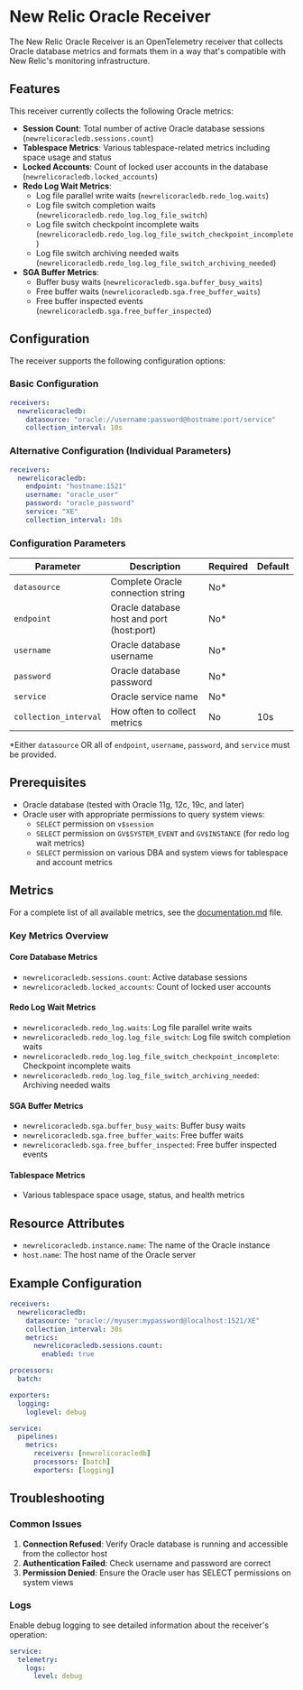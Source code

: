 # New Relic Oracle Receiver

The New Relic Oracle Receiver is an OpenTelemetry receiver that collects Oracle database metrics and formats them in a way that's compatible with New Relic's monitoring infrastructure.

## Features

This receiver currently collects the following Oracle metrics:

- **Session Count**: Total number of active Oracle database sessions (`newrelicoracledb.sessions.count`)
- **Tablespace Metrics**: Various tablespace-related metrics including space usage and status
- **Locked Accounts**: Count of locked user accounts in the database (`newrelicoracledb.locked_accounts`)
- **Redo Log Wait Metrics**: 
  - Log file parallel write waits (`newrelicoracledb.redo_log.waits`)
  - Log file switch completion waits (`newrelicoracledb.redo_log.log_file_switch`)
  - Log file switch checkpoint incomplete waits (`newrelicoracledb.redo_log.log_file_switch_checkpoint_incomplete`)
  - Log file switch archiving needed waits (`newrelicoracledb.redo_log.log_file_switch_archiving_needed`)
- **SGA Buffer Metrics**:
  - Buffer busy waits (`newrelicoracledb.sga.buffer_busy_waits`)
  - Free buffer waits (`newrelicoracledb.sga.free_buffer_waits`)  
  - Free buffer inspected events (`newrelicoracledb.sga.free_buffer_inspected`)

## Configuration

The receiver supports the following configuration options:

### Basic Configuration

```yaml
receivers:
  newrelicoracledb:
    datasource: "oracle://username:password@hostname:port/service"
    collection_interval: 10s
```

### Alternative Configuration (Individual Parameters)

```yaml
receivers:
  newrelicoracledb:
    endpoint: "hostname:1521"
    username: "oracle_user"
    password: "oracle_password"
    service: "XE"
    collection_interval: 10s
```

### Configuration Parameters

| Parameter | Description | Required | Default |
|-----------|-------------|----------|---------|
| `datasource` | Complete Oracle connection string | No* | |
| `endpoint` | Oracle database host and port (host:port) | No* | |
| `username` | Oracle database username | No* | |
| `password` | Oracle database password | No* | |
| `service` | Oracle service name | No* | |
| `collection_interval` | How often to collect metrics | No | 10s |

*Either `datasource` OR all of `endpoint`, `username`, `password`, and `service` must be provided.

## Prerequisites

- Oracle database (tested with Oracle 11g, 12c, 19c, and later)
- Oracle user with appropriate permissions to query system views:
  - `SELECT` permission on `v$session`
  - `SELECT` permission on `GV$SYSTEM_EVENT` and `GV$INSTANCE` (for redo log wait metrics)
  - `SELECT` permission on various DBA and system views for tablespace and account metrics

## Metrics

For a complete list of all available metrics, see the [documentation.md](documentation.md) file.

### Key Metrics Overview

#### Core Database Metrics
- `newrelicoracledb.sessions.count`: Active database sessions
- `newrelicoracledb.locked_accounts`: Count of locked user accounts

#### Redo Log Wait Metrics  
- `newrelicoracledb.redo_log.waits`: Log file parallel write waits
- `newrelicoracledb.redo_log.log_file_switch`: Log file switch completion waits
- `newrelicoracledb.redo_log.log_file_switch_checkpoint_incomplete`: Checkpoint incomplete waits
- `newrelicoracledb.redo_log.log_file_switch_archiving_needed`: Archiving needed waits

#### SGA Buffer Metrics
- `newrelicoracledb.sga.buffer_busy_waits`: Buffer busy waits  
- `newrelicoracledb.sga.free_buffer_waits`: Free buffer waits
- `newrelicoracledb.sga.free_buffer_inspected`: Free buffer inspected events

#### Tablespace Metrics
- Various tablespace space usage, status, and health metrics

## Resource Attributes

- `newrelicoracledb.instance.name`: The name of the Oracle instance
- `host.name`: The host name of the Oracle server

## Example Configuration

```yaml
receivers:
  newrelicoracledb:
    datasource: "oracle://myuser:mypassword@localhost:1521/XE"
    collection_interval: 30s
    metrics:
      newrelicoracledb.sessions.count:
        enabled: true

processors:
  batch:

exporters:
  logging:
    loglevel: debug

service:
  pipelines:
    metrics:
      receivers: [newrelicoracledb]
      processors: [batch]
      exporters: [logging]
```

## Troubleshooting

### Common Issues

1. **Connection Refused**: Verify Oracle database is running and accessible from the collector host
2. **Authentication Failed**: Check username and password are correct
3. **Permission Denied**: Ensure the Oracle user has SELECT permissions on system views

### Logs

Enable debug logging to see detailed information about the receiver's operation:

```yaml
service:
  telemetry:
    logs:
      level: debug
```
